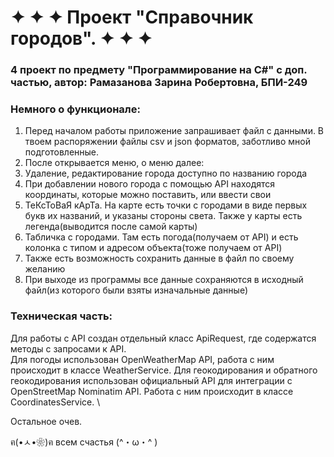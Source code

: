
# ✦ ✦ ✦ Проект "Справочник городов". ✦ ✦ ✦  
### 4 проект по предмету "Программирование на С#" с доп. частью, автор: Рамазанова Зарина Робертовна, БПИ-249 

### Немного о функционале: 
1. Перед началом работы приложение запрашивает файл с данными. В твоем распоряжении файлы csv и json форматов, заботливо мной подготовленные.
2. После открывается меню, о меню далее:
3. Удаление, редактирование города доступно по названию города
4. При добавлении нового города с помощью API находятся координаты, которые можно поставить, или ввести свои
5. ТеКсТоВаЯ кАрТа. На карте есть точки с городами в виде первых букв их названий, и указаны стороны света. Также у карты есть легенда(выводится после самой карты)
6. Табличка с городами. Там есть погода(получаем от API) и есть колонка с типом и адресом объекта(тоже получаем от API)
7. Также есть возможность сохранить данные в файл по своему желанию
8. При выходе из программы все данные сохраняются в исходный файл(из которого были взяты изначальные данные)

### Техническая часть: 
Для работы с API создан отдельный класс ApiRequest, где содержатся методы с запросами к API. \
Для погоды использован OpenWeatherMap API, работа с ним происходит в классе WeatherService.
Для геокодирования и обратного геокодирования использован официальный API для интеграции с OpenStreetMap Nominatim API. Работа с ним происходит в классе CoordinatesService. \
       
Остальное очев.

ฅ(•ㅅ•❀)ฅ   всем счастья  (^・ω・^ )
